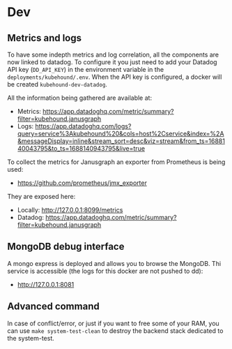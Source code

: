# Dev

## Metrics and logs

To have some indepth metrics and log correlation, all the components are now linked to datadog.  To configure it you just need to add your Datadog API key (`DD_API_KEY`) in the environment variable in the `deployments/kubehound/.env`. When the API key is configured, a docker will be created `kubehound-dev-datadog`. 

All the information being gathered are available at:

* Metrics: https://app.datadoghq.com/metric/summary?filter=kubehound.janusgraph
* Logs: https://app.datadoghq.com/logs?query=service%3Akubehound%20&cols=host%2Cservice&index=%2A&messageDisplay=inline&stream_sort=desc&viz=stream&from_ts=1688140043795&to_ts=1688140943795&live=true

To collect the metrics for Janusgraph an exporter from Prometheus is being used:
* https://github.com/prometheus/jmx_exporter

They are exposed here:
* Locally: http://127.0.0.1:8099/metrics
* Datadog: https://app.datadoghq.com/metric/summary?filter=kubehound.janusgraph


## MongoDB debug interface

A mongo express is deployed and allows you to browse the MongoDB. Thi service is  accessible (the logs for this docker are not pushed to dd):
* http://127.0.0.1:8081


## Advanced command

In case of conflict/error, or just if you want to free some of your RAM, you can use `make system-test-clean` to destroy the backend stack dedicated to the system-test.